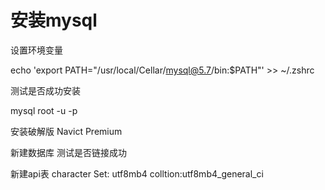 # 安装mysql
设置环境变量

echo 'export PATH="/usr/local/Cellar/mysql@5.7/bin:$PATH"' >> ~/.zshrc




测试是否成功安装

mysql root -u -p




安装破解版 Navict Premium

新建数据库 测试是否链接成功


新建api表
character Set: utf8mb4
colltion:utf8mb4_general_ci




